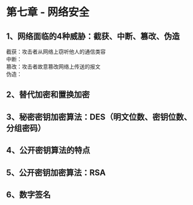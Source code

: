 
# 第七章 - 网络安全

## 1、网络面临的4种威胁：截获、中断、篡改、伪造

截获：攻击者从网络上窃听他人的通信类容  
中断：  
篡改：攻击者故意篡改网络上传送的报文  
伪造：  

## 2、替代加密和置换加密

## 3、秘密密钥加密算法：DES（明文位数、密钥位数、分组密码）

## 4、公开密钥算法的特点

## 5、公开密钥加密算法：RSA

## 6、数字签名
